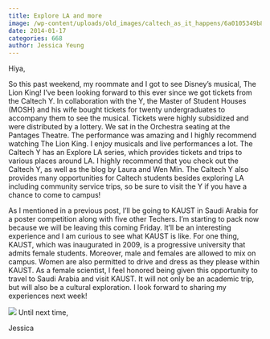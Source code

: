 ```yaml
---
title: Explore LA and more
image: /wp-content/uploads/old_images/caltech_as_it_happens/6a0105349b8251970b019b04ce3dd7970d.jpg
date: 2014-01-17
categories: 668
author: Jessica Yeung
---
```



Hiya,

So this past weekend, my roommate and I got to see Disney’s musical, The Lion King! I’ve been looking forward to this ever since we got tickets from the Caltech Y. In collaboration with the Y, the Master of Student Houses (MOSH) and his wife bought tickets for twenty undergraduates to accompany them to see the musical. Tickets were highly subsidized and were distributed by a lottery. We sat in the Orchestra seating at the Pantages Theatre. The performance was amazing and I highly recommend watching The Lion King. I enjoy musicals and live performances a lot. The Caltech Y has an Explore LA series, which provides tickets and trips to various places around LA. I highly recommend that you check out the Caltech Y, as well as the blog by Laura and Wen Min. The Caltech Y also provides many opportunities for Caltech students besides exploring LA including community service trips, so be sure to visit the Y if you have a chance to come to campus!

As I mentioned in a previous post, I’ll be going to KAUST in Saudi Arabia for a poster competition along with five other Techers. I’m starting to pack now because we will be leaving this coming Friday. It’ll be an interesting experience and I am curious to see what KAUST is like. For one thing, KAUST, which was inaugurated in 2009, is a progressive university that admits female students. Moreover, male and females are allowed to mix on campus. Women are also permitted to drive and dress as they please within KAUST. As a female scientist, I feel honored being given this opportunity to travel to Saudi Arabia and visit KAUST. It will not only be an academic trip, but will also be a cultural exploration. I look forward to sharing my experiences next week!


![](/old_images/caltech_as_it_happens/6a0105349b8251970b019b04ce3a18970d.jpg)
Until next time,

Jessica


